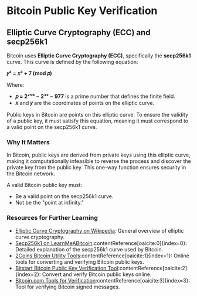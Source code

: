 # Bitcoin Public Key Verification

## Elliptic Curve Cryptography (ECC) and secp256k1

Bitcoin uses **Elliptic Curve Cryptography (ECC)**, specifically the **secp256k1** curve. This curve is defined by the following equation:

**𝑦² = 𝑥³ + 7 (mod 𝑝)**

Where:
- **𝑝 = 2²⁵⁶ − 2³² − 977** is a prime number that defines the finite field.
- **𝑥** and **𝑦** are the coordinates of points on the elliptic curve.

Public keys in Bitcoin are points on this elliptic curve. To ensure the validity of a public key, it must satisfy this equation, meaning it must correspond to a valid point on the secp256k1 curve.

### Why It Matters

In Bitcoin, public keys are derived from private keys using this elliptic curve, making it computationally infeasible to reverse the process and discover the private key from the public key. This one-way function ensures security in the Bitcoin network.

A valid Bitcoin public key must:
- Be a valid point on the secp256k1 curve.
- Not be the "point at infinity."

### Resources for Further Learning
- [Elliptic Curve Cryptography on Wikipedia](https://en.wikipedia.org/wiki/Elliptic-curve_cryptography): General overview of elliptic curve cryptography.
- [Secp256k1 on LearnMeABitcoin](https://learnmeabitcoin.com/technical/secp256k1)&#8203;:contentReference[oaicite:0]{index=0}: Detailed explanation of the secp256k1 curve used by Bitcoin.
- [2Coins Bitcoin Utility Tools](https://www.2coins.org/)&#8203;:contentReference[oaicite:1]{index=1}: Online tools for converting and verifying Bitcoin public keys.
- [Bitstart Bitcoin Public Key Verification Tool](http://www.bitstart.me/btc-tools/tool/address-to-pubkey)&#8203;:contentReference[oaicite:2]{index=2}: Convert and verify Bitcoin public keys online.
- [Bitcoin.com Tools for Verification](https://www.bitcoin.com/tools/verify-message/)&#8203;:contentReference[oaicite:3]{index=3}: Tool for verifying Bitcoin signed messages.
